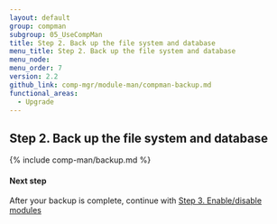 ```yaml
---
layout: default
group: compman
subgroup: 05_UseCompMan
title: Step 2. Back up the file system and database
menu_title: Step 2. Back up the file system and database
menu_node:
menu_order: 7
version: 2.2
github_link: comp-mgr/module-man/compman-backup.md
functional_areas:
  - Upgrade
---
```


## Step 2. Back up the file system and database

{% include comp-man/backup.md %}

#### Next step
After your backup is complete, continue with [Step 3. Enable/disable modules]({{page.baseurl}}comp-mgr/module-man/modman-enable-disable.html)

